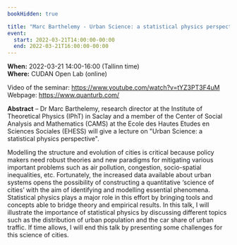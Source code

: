 ```yaml
---
bookHidden: true

title: "Marc Barthelemy - Urban Science: a statistical physics perspective"
event:
  start: 2022-03-21T14:00:00-00:00
  end: 2022-03-21T16:00:00-00:00
---
```


**When:**  2022-03-21 14:00-16:00 (Tallinn time)  
**Where:** CUDAN Open Lab (online)

Video of the seminar: https://www.youtube.com/watch?v=tYZ3PT3F4uM  
Webpage: https://www.quanturb.com/   

<!--more-->
**Abstract** – Dr Marc Barthelemy, research director at the Institute of Theoretical Physics (IPhT) in Saclay and a member of the Center of Social Analysis and Mathematics (CAMS) at the Ecole des Hautes Etudes en Sciences Sociales (EHESS) will give a lecture on "Urban Science: a statistical physics perspective".   

Modelling the structure and evolution of cities is critical because policy makers need robust theories and new paradigms for mitigating various important problems such as air pollution, congestion,  socio-spatial inequalities, etc. Fortunately, the increased data available about urban systems opens the possibility of constructing a quantitative ‘science of cities’ with the aim of identifying and modelling essential phenomena. Statistical physics plays a major role in this effort by bringing tools and concepts able to bridge theory and empirical results. In this talk, I will illustrate the importance of statistical physics by discussing different topics such as the distribution of urban population and the car share of urban traffic. If time allows, I will end this talk by presenting some challenges for this science of cities. 

